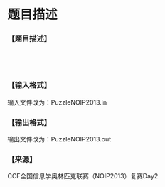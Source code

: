 # 题目描述


<h3>
【题目描述】
</h3>
<p>
<img alt="" src="/upload/image/20131118/20131118201912_84538.png"/> 
</p>
<p>
<img alt="" src="/upload/image/20131118/20131118201920_74338.png"/> 
</p>
<p>
<img alt="" src="/upload/image/20131118/20131118201931_43656.png"/> 
</p>
<p>
<img alt="" src="/upload/image/20131118/20131118201940_40826.png"/> 
</p>
<h3>
【输入格式】
</h3>
<p>
输入文件改为：PuzzleNOIP2013.in
</p>
<h3>
【输出格式】
</h3>
<p>
输出文件改为：PuzzleNOIP2013.out
</p>
<h3>
【来源】
</h3>
<p>
CCF全国信息学奥林匹克联赛（NOIP2013）复赛Day2
</p>
